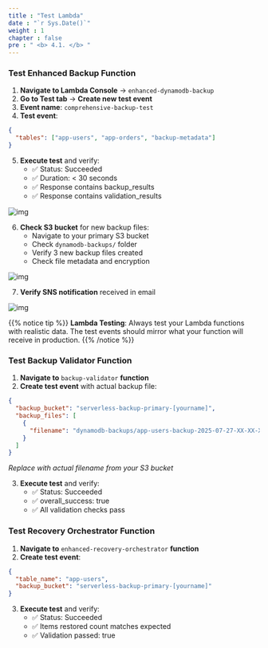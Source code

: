 ```yaml
---
title : "Test Lambda"
date : "`r Sys.Date()`"
weight : 1
chapter : false
pre : " <b> 4.1. </b> "
---
```


### Test Enhanced Backup Function

1. **Navigate to Lambda Console** → `enhanced-dynamodb-backup`
2. **Go to Test tab** → **Create new test event**
3. **Event name**: `comprehensive-backup-test`
4. **Test event**:
```json
{
  "tables": ["app-users", "app-orders", "backup-metadata"]
}
```

5. **Execute test** and verify:
   - ✅ Status: Succeeded
   - ✅ Duration: < 30 seconds
   - ✅ Response contains backup_results
   - ✅ Response contains validation_results

![img](/FCJ-Workshop/images/4.testing/TEST_Lambda.png)

6. **Check S3 bucket** for new backup files:
   - Navigate to your primary S3 bucket
   - Check `dynamodb-backups/` folder
   - Verify 3 new backup files created
   - Check file metadata and encryption

![img](/FCJ-Workshop/images/4.testing/TEST_s3.png)

7. **Verify SNS notification** received in email

![img](/FCJ-Workshop/images/4.testing/TEST_mail.png)

{{% notice tip %}}
**Lambda Testing**: Always test your Lambda functions with realistic data. The test events should mirror what your function will receive in production.
{{% /notice %}}

### Test Backup Validator Function

1. **Navigate to** `backup-validator` **function**
2. **Create test event** with actual backup file:
```json
{
  "backup_bucket": "serverless-backup-primary-[yourname]",
  "backup_files": [
    {
      "filename": "dynamodb-backups/app-users-backup-2025-07-27-XX-XX-XX.json"
    }
  ]
}
```
*Replace with actual filename from your S3 bucket*

3. **Execute test** and verify:
   - ✅ Status: Succeeded
   - ✅ overall_success: true
   - ✅ All validation checks pass

### Test Recovery Orchestrator Function

1. **Navigate to** `enhanced-recovery-orchestrator` **function**
2. **Create test event**:
```json
{
  "table_name": "app-users",
  "backup_bucket": "serverless-backup-primary-[yourname]"
}
```

3. **Execute test** and verify:
   - ✅ Status: Succeeded
   - ✅ Items restored count matches expected
   - ✅ Validation passed: true
